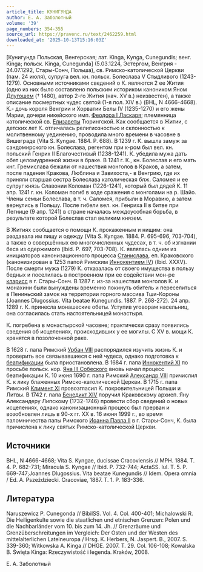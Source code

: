 ```yaml
---
article_title: КУНИГУНДА
author: Е. А. Заболотный
volume: '39'
page_numbers: 354-355
source_url: https://pravenc.ru/text/2462259.html
downloaded_at: '2025-10-13T15:16:03Z'
---
```


[Кунигунда Польская, Венгерская; лат. Kinga, Kynga, Cunegundis; венг. Kinga; польск. Kinga, Cunegundа] (5.03.1224, Эстергом, Венгрия - 24.07.1292, Стары-Сонч, Польша), св. Римско-католической Церкви (пам. 24 июля), супруга вел. кн. польск. Болеслава V Стыдливого (1243-1279). Основными источниками сведений о К. являются 2 ее Жития (одно из них было составлено польским историком каноником Яном [Длугошем](https://pravenc.ru/text/Длугошем.html) († 1480), автор 2-го Жития (нач. XV в.) неизвестен), а также описание посмертных чудес святой (1-я пол. XIV в.) (BHL, N 4666-4668). К.- дочь короля Венгрии и Хорватии Белы IV (1235-1270) и его жены Марии, дочери никейского имп. [Феодора I Ласкаря](<https://pravenc.ru/text/Феодора I Ласкаря.html>); племянница католической св. [Елизаветы](https://pravenc.ru/text/Елизаветы.html) Тюрингской. Как сообщается в Житии, с детских лет К. отличалась религиозностью и склонностью к молитвенному уединению, проводила много времени в часовне в Вишеграде (Vita S. Kyngae. 1884. P. 688). В 1239 г. К. вышла замуж за сандомирского кн. Болеслава, регентом при к-ром был вел. кн. польский Генрих II Благочестивый (1238-1241). К. убедила мужа дать обет целомудренной жизни в браке. В 1241 г. К., кн. Болеслав и его мать кнг. Гремислава бежали от нашествия монголов в Краков, а затем, после падения Кракова, Люблина и Завихоста,- в Венгрию, где их приняли старшая сестра Болеслава католическая блж. Саломея и ее супруг князь Славонии Коломан (1226-1241), который был дядей К. 11 апр. 1241 г. кн. Коломан погиб в ходе сражения с монголами на р. Шайо. Члены семьи Болеслава, в т. ч. Саломея, прибыли в Моравию, а затем вернулись в Польшу. После гибели вел. кн. Генриха II в битве при Легнице (9 апр. 1241) в стране началась междоусобная борьба, в результате которой Болеслав стал великим князем.

В Житиях сообщается о помощи К. прокаженным и нищим: она раздавала им пищу и одежду (Vita S. Kyngae. 1884. P. 695-696, 703-704), а также о совершённых ею многочисленных чудесах, в т. ч. об изгнании беса из одержимого (Ibid. P. 697, 703-708). К. являлась одним из инициаторов канонизационного процесса [Станислава](https://pravenc.ru/text/Станислава.html), еп. Краковского (канонизирован в 1253 папой Римским [Иннокентием IV](<https://pravenc.ru/text/Иннокентием IV.html>)) (Ibid. XXXV). После смерти мужа (1279) К. отказалась от своего имущества в пользу бедных и поселилась в построенном при ее содействии мон-ре [кларисс](https://pravenc.ru/text/кларисс.html) в г. Стары-Сонч. В 1287 г. из-за нашествия монголов К. и монахини были вынуждены временно покинуть обитель и переселиться в Пениньский замок на территории горного массива Тши-Короны (Joannes Dlugossius. Vita beatae Kunegundis. 1887. P. 268-272). 24 апр. 1289 г. К. принесла монашеские обеты. Уступив уговорам насельниц, она согласилась стать настоятельницей монастыря.

К. погребена в монастырской часовне; практически сразу появились сведения об исцелениях, происходивших у ее могилы. С XV в. мощи К. хранятся в позолоченной раке.

В 1628 г. папа Римский [Урбан VIII](<https://pravenc.ru/text/Урбан VIII.html>) распорядился изучить жизнь К. и проверить все связывавшиеся с ней чудеса, однако подготовка к [беатификации](https://pravenc.ru/text/беатификации.html) была приостановлена. В 1684 г. папа [Иннокентий XI](<https://pravenc.ru/text/Иннокентий XI.html>) по просьбе польск. кор. [Яна III Собеского](<https://pravenc.ru/text/Яна III Собеского.html>) вновь начал процесс беатификации К. 10 июня 1690 г. папа Римский [Александр VIII](<https://pravenc.ru/text/Александр VIII.html>) причислил К. к лику блаженных Римско-католической Церкви. В 1715 г. папа Римский [Климент XI](<https://pravenc.ru/text/Климент XI.html>) провозгласил К. покровительницей Польши и Литвы. В 1742 г. папа [Бенедикт XIV](<https://pravenc.ru/text/Бенедикт XIV.html>) поручил Краковскому архиеп. Яну Александеру Липскому (1732-1746) провести сбор сведений о новых исцелениях, однако канонизационный процесс был прерван и возобновлен лишь в 90-х гг. XX в. 16 июня 1999 г., во время паломничества папы Римского [Иоанна Павла II](<https://pravenc.ru/text/Иоанна Павла II.html>) в г. Стары-Сонч, К. была причислена к лику святых Римско-католической Церкви.

## Источники

BHL, N 4666-4668; Vita S. Kyngae, ducissae Cracoviensis // MPH. 1884. T. 4. P. 682-731; Miracula S. Kyngae // Ibid. P. 732-744; ActaSS. Iul. T. 5. P. 669-747;Joannes Dlugossius. Vita beatae Kunegundis // Idem. Opera omnia / Ed. A. Pszeździecki. Cracoviae, 1887. T. 1. P. 183-336.

## Литература

Naruszewicz P. Cunegonda // BibilSS. Vol. 4. Col. 400-401; Michalowski R. Die Heiligenkulte sowie die staatlichen und etnischen Grenzen: Polen und die Nachbarländer vom 10. bis zum 14. Jh. // Grenzräume und Grenzüberschreitungen im Vergleich: Der Osten und der Westen des mittelalterlichen Lateineuropa / Hrsg. K. Herbers, N. Jaspert. B., 2007. S. 339-360; Witkowska A. Kinga // DHGE. 2007. T. 29. Col. 106-108; Kowalska B. Święta Kinga: Rzeczywistość i legenda. Kraków, 2008.

Е. А. Заболотный
